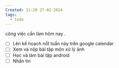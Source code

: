 ```yaml
---
Created: 11:20 27-01-2024
tags:
  - todo
---
```


công việc cần làm hôm nay .
- [ ] Lên kế hoạch nốt tuần này trên google calendar
- [ ] Xem và nộp bài tập môn xử lý ảnh
- [ ] Học và làm bài tập android
- [ ] Nhắn tin 
